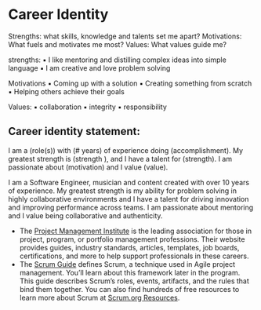 # Career Identity

Strengths: what skills, knowledge and talents set me apart?
Motivations: What fuels and motivates me most?
Values: What values guide me?


strengths: 
	▪	I like mentoring and distilling complex ideas into simple language
	▪	I am creative and love problem solving 

Motivations
	▪	Coming up with a solution 
	▪	Creating something from scratch
	▪	Helping others achieve their goals

Values:
	▪	collaboration 
	▪	integrity
	▪	responsibility



## Career identity statement:

I am a (role(s)) with (# years) of experience doing (accomplishment). My greatest strength is (strength
), and I have a talent for (strength). I am passionate about (motivation) and I value (value).

I am a Software Engineer, musician and content created with over 10 years of experience. My greatest strength is my ability for problem solving in highly collaborative environments and I have a talent for driving innovation and improving performance across teams. I am passionate about mentoring and I value being collaborative and authenticity. 

- The [Project Management Institute](https://www.pmi.org/) is the leading association for those in project, program, or portfolio management professions. Their website provides guides, industry standards, articles, templates, job boards, certifications, and more to help support professionals in these careers.
- The [Scrum Guide](https://www.scrumguides.org/index.html) defines Scrum, a technique used in Agile project management. You’ll learn about this framework later in the program. This guide describes Scrum’s roles, events, artifacts, and the rules that bind them together. You can also find hundreds of free resources to learn more about Scrum at [Scrum.org Resources](https://www.scrum.org/resources).